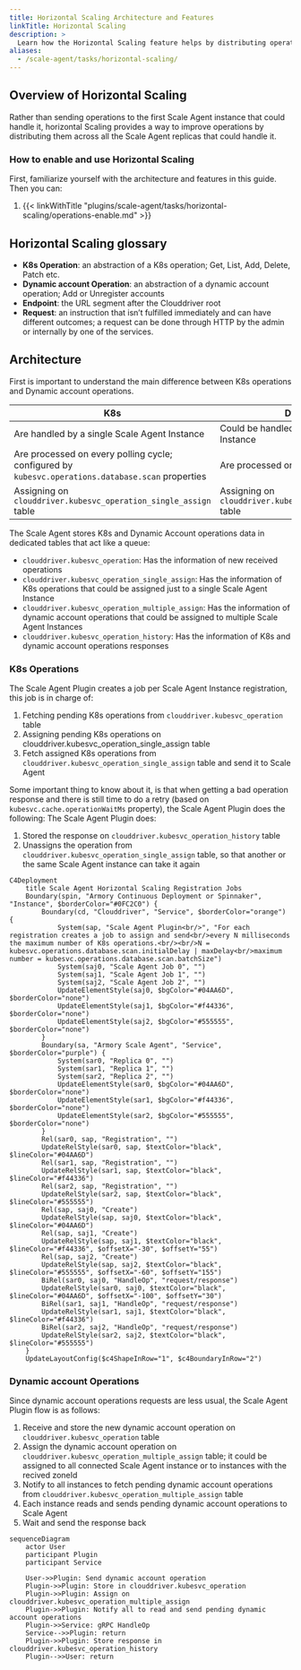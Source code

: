 ```yaml
---
title: Horizontal Scaling Architecture and Features
linkTitle: Horizontal Scaling
description: >
  Learn how the Horizontal Scaling feature helps by distributing operations across Armory Scale Agent replicas in your Armory Continuous Deployment or Spinnaker environment.
aliases:
  - /scale-agent/tasks/horizontal-scaling/
---
```


## Overview of Horizontal Scaling

Rather than sending operations to the first Scale Agent instance that could handle it, horizontal Scaling provides a way to improve operations by distributing them across all the Scale Agent replicas that could handle it.

### How to enable and use Horizontal Scaling

First, familiarize yourself with the architecture and features in this guide. Then you can:

1. {{< linkWithTitle "plugins/scale-agent/tasks/horizontal-scaling/operations-enable.md" >}}

## Horizontal Scaling glossary

- **K8s Operation**: an abstraction of a K8s operation; Get, List, Add, Delete, Patch etc.
- **Dynamic account Operation**: an abstraction of a dynamic account operation; Add or Unregister accounts
- **Endpoint**: the URL segment after the Clouddriver root
- **Request**: an instruction that isn’t fulfilled immediately and can have different outcomes; a request can be done through HTTP by the admin or internally by one of the services.

## Architecture

First is important to understand the main difference between K8s operations and Dynamic account operations.

|K8s                                                                                               |Dynamic account                                                    |
|--------------------------------------------------------------------------------------------------|-------------------------------------------------------------------|
|Are handled by a single Scale Agent Instance                                                      |Could be handled by more than one Scale Agent Instance             |
|Are processed on every polling cycle; configured by `kubesvc.operations.database.scan` properties |Are processed on demand                                            |
|Assigning on `clouddriver.kubesvc_operation_single_assign` table                                  |Assigning on `clouddriver.kubesvc_operation_multiple_assign` table |


The Scale Agent stores K8s and Dynamic Account operations data in dedicated tables that act like a queue:
- `clouddriver.kubesvc_operation`: Has the information of new received operations
- `clouddriver.kubesvc_operation_single_assign`: Has the information of K8s operations that could be assigned just to a single Scale Agent Instance
- `clouddriver.kubesvc_operation_multiple_assign`: Has the information of dynamic account operations that could be assigned to multiple Scale Agent Instances 
- `clouddriver.kubesvc_operation_history`: Has the information of K8s and dynamic account operations responses

### K8s Operations

The Scale Agent Plugin creates a job per Scale Agent Instance registration, this job is in charge of:
1. Fetching pending K8s operations from `clouddriver.kubesvc_operation` table
2. Assigning pending K8s operations on clouddriver.kubesvc_operation_single_assign table
3. Fetch assigned K8s operations from `clouddriver.kubesvc_operation_single_assign` table and send it to Scale Agent 

Some important thing to know about it, is that when getting a bad operation response and there is still time to do a retry (based on `kubesvc.cache.operationWaitMs` property), the Scale Agent Plugin does the following:
The Scale Agent Plugin does: 
1. Stored the response on `clouddriver.kubesvc_operation_history` table
2. Unassigns the operation from `clouddriver.kubesvc_operation_single_assign` table, so that another or the same Scale Agent instance can take it again

```mermaid
C4Deployment
    title Scale Agent Horizontal Scaling Registration Jobs
    Boundary(spin, "Armory Continuous Deployment or Spinnaker", "Instance", $borderColor="#0FC2C0") {
        Boundary(cd, "Clouddriver", "Service", $borderColor="orange") {
            System(sap, "Scale Agent Plugin<br/>", "For each registration creates a job to assign and send<br/>every N milliseconds the maximum number of K8s operations.<br/><br/>N = kubesvc.operations.database.scan.initialDelay | maxDelay<br/>maximum number = kubesvc.operations.database.scan.batchSize")
            System(saj0, "Scale Agent Job 0", "")
            System(saj1, "Scale Agent Job 1", "")
            System(saj2, "Scale Agent Job 2", "")
            UpdateElementStyle(saj0, $bgColor="#04AA6D", $borderColor="none")
            UpdateElementStyle(saj1, $bgColor="#f44336", $borderColor="none")
            UpdateElementStyle(saj2, $bgColor="#555555", $borderColor="none")
        }
        Boundary(sa, "Armory Scale Agent", "Service", $borderColor="purple") {
            System(sar0, "Replica 0", "")
            System(sar1, "Replica 1", "")
            System(sar2, "Replica 2", "")
            UpdateElementStyle(sar0, $bgColor="#04AA6D", $borderColor="none")
            UpdateElementStyle(sar1, $bgColor="#f44336", $borderColor="none")
            UpdateElementStyle(sar2, $bgColor="#555555", $borderColor="none")
        }
        Rel(sar0, sap, "Registration", "")
        UpdateRelStyle(sar0, sap, $textColor="black", $lineColor="#04AA6D")
        Rel(sar1, sap, "Registration", "")
        UpdateRelStyle(sar1, sap, $textColor="black", $lineColor="#f44336")
        Rel(sar2, sap, "Registration", "")
        UpdateRelStyle(sar2, sap, $textColor="black", $lineColor="#555555")
        Rel(sap, saj0, "Create")
        UpdateRelStyle(sap, saj0, $textColor="black", $lineColor="#04AA6D")
        Rel(sap, saj1, "Create")
        UpdateRelStyle(sap, saj1, $textColor="black", $lineColor="#f44336", $offsetX="-30", $offsetY="55")
        Rel(sap, saj2, "Create")
        UpdateRelStyle(sap, saj2, $textColor="black", $lineColor="#555555", $offsetX="-60", $offsetY="155")
        BiRel(sar0, saj0, "HandleOp", "request/response")
        UpdateRelStyle(sar0, saj0, $textColor="black", $lineColor="#04AA6D", $offsetX="-100", $offsetY="30")
        BiRel(sar1, saj1, "HandleOp", "request/response")
        UpdateRelStyle(sar1, saj1, $textColor="black", $lineColor="#f44336")
        BiRel(sar2, saj2, "HandleOp", "request/response")
        UpdateRelStyle(sar2, saj2, $textColor="black", $lineColor="#555555")        
    }
    UpdateLayoutConfig($c4ShapeInRow="1", $c4BoundaryInRow="2")
```

### Dynamic account Operations

Since dynamic account operations requests are less usual, the Scale Agent Plugin flow is as follows:

1. Receive and store the new dynamic account operation on `clouddriver.kubesvc_operation` table
2. Assign the dynamic account operation on `clouddriver.kubesvc_operation_multiple_assign` table; it could be assigned to all connected Scale Agent instance or to instances with the recived zoneId
3. Notify to all instances to fetch pending dynamic account operations from `clouddriver.kubesvc_operation_multiple_assign` table
4. Each instance reads and sends pending dynamic account operations to Scale Agent
5. Wait and send the response back

```mermaid
sequenceDiagram
    actor User
    participant Plugin
    participant Service

    User->>Plugin: Send dynamic account operation
    Plugin->>Plugin: Store in clouddriver.kubesvc_operation
    Plugin->>Plugin: Assign on clouddriver.kubesvc_operation_multiple_assign
    Plugin->>Plugin: Notify all to read and send pending dynamic account operations
    Plugin->>Service: gRPC HandleOp
    Service-->>Plugin: return
    Plugin->>Plugin: Store response in clouddriver.kubesvc_operation_history
    Plugin-->>User: return
```
